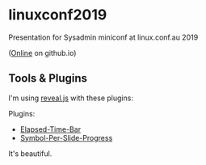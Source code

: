 # linuxconf2019
Presentation for Sysadmin miniconf at linux.conf.au 2019

([Online](https://jangroth.github.io/linuxconf2019/) on github.io)

## Tools & Plugins

I'm using [reveal.js](https://github.com/hakimel/reveal.js) with these plugins:

Plugins:
* [Elapsed-Time-Bar](https://github.com/tkrkt/reveal.js-elapsed-time-bar) 
* [Symbol-Per-Slide-Progress](https://github.com/naamor/reveal.js-symbol-per-slide-progress) 
 
It's beautiful.